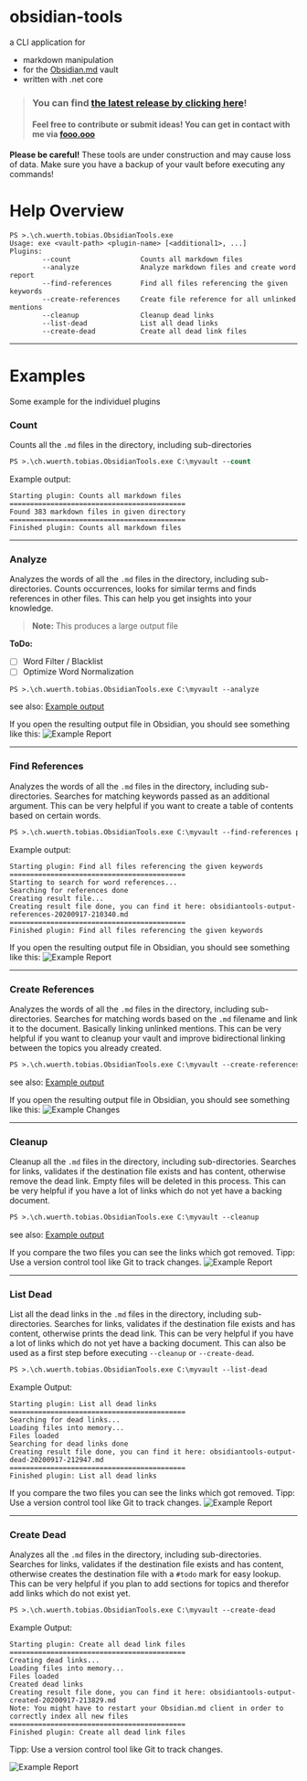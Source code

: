 # obsidian-tools
a CLI application for
- markdown manipulation
- for the [Obsidian.md](https://obsidian.md/) vault
- written with .net core

> ### You can find [the latest release by clicking here](https://github.com/tobiaswuerth/obsidian-tools/releases/tag/v0.2)!
> #### Feel free to contribute or submit ideas! You can get in contact with me via [fooo.ooo](https://fooo.ooo/)

**Please be careful!**
These tools are under construction and may cause loss of data.
Make sure you have a backup of your vault before executing any commands!

# Help Overview
```
PS >.\ch.wuerth.tobias.ObsidianTools.exe
Usage: exe <vault-path> <plugin-name> [<additional1>, ...]
Plugins:
        --count                 Counts all markdown files
        --analyze               Analyze markdown files and create word report
        --find-references       Find all files referencing the given keywords
        --create-references     Create file reference for all unlinked mentions
        --cleanup               Cleanup dead links
        --list-dead             List all dead links
        --create-dead           Create all dead link files
```

---

# Examples
Some example for the individuel plugins

### Count
Counts all the `.md` files in the directory, including sub-directories

```ps
PS >.\ch.wuerth.tobias.ObsidianTools.exe C:\myvault --count
```

Example output:
```
Starting plugin: Counts all markdown files
===========================================
Found 383 markdown files in given directory
===========================================
Finished plugin: Counts all markdown files
```

---

### Analyze
Analyzes the words of all the `.md` files in the directory, including sub-directories.
Counts occurrences, looks for similar terms and finds references in other files.
This can help you get insights into your knowledge.

> **Note:** This produces a large output file

**ToDo:**
- [ ] Word Filter / Blacklist
- [ ] Optimize Word Normalization

```ps
PS >.\ch.wuerth.tobias.ObsidianTools.exe C:\myvault --analyze
```
see also: [Example output](https://pastebin.com/Z6HM3LSY)

If you open the resulting output file in Obsidian, you should see something like this:
![Example Report](https://dl.dropboxusercontent.com/s/4ugn1kx4769h2h2/Obsidian_2020-08-05_14-49-58.png)

---

### Find References
Analyzes the words of all the `.md` files in the directory, including sub-directories.
Searches for matching keywords passed as an additional argument.
This can be very helpful if you want to create a table of contents based on certain words.

```ps
PS >.\ch.wuerth.tobias.ObsidianTools.exe C:\myvault --find-references projekt project unterfangen vorhaben
```

Example output:
```
Starting plugin: Find all files referencing the given keywords
===========================================
Starting to search for word references...
Searching for references done
Creating result file...
Creating result file done, you can find it here: obsidiantools-output-references-20200917-210340.md
===========================================
Finished plugin: Find all files referencing the given keywords
```

If you open the resulting output file in Obsidian, you should see something like this:
![Example Report](https://dl.dropboxusercontent.com/s/n2q9eht7mpkf2lv/Obsidian_2020-08-05_14-57-25.png)

---

### Create References
Analyzes the words of all the `.md` files in the directory, including sub-directories.
Searches for matching words based on the `.md` filename and link it to the document. Basically linking unlinked mentions. 
This can be very helpful if you want to cleanup your vault and improve bidirectional linking between the topics you already created.

```ps
PS >.\ch.wuerth.tobias.ObsidianTools.exe C:\myvault --create-references
```
see also: [Example output](https://pastebin.com/6CuNz1Yr)

If you open the resulting output file in Obsidian, you should see something like this:
![Example Changes](https://dl.dropboxusercontent.com/s/xkpi4224i5oautk/2020-09-17_21-21-30.gif)

---

### Cleanup
Cleanup all the `.md` files in the directory, including sub-directories.
Searches for links, validates if the destination file exists and has content, otherwise remove the dead link.
Empty files will be deleted in this process.
This can be very helpful if you have a lot of links which do not yet have a backing document.

```ps
PS >.\ch.wuerth.tobias.ObsidianTools.exe C:\myvault --cleanup
```
see also: [Example output](https://pastebin.com/zDP9MBWX)

If you compare the two files you can see the links which got removed.
Tipp: Use a version control tool like Git to track changes.
![Example Report](https://dl.dropboxusercontent.com/s/wl4t4llh4jt8kys/2020-08-05_13-38-06.gif)

---

### List Dead
List all the dead links in the `.md` files in the directory, including sub-directories.
Searches for links, validates if the destination file exists and has content, otherwise prints the dead link.
This can be very helpful if you have a lot of links which do not yet have a backing document.
This can also be used as a first step before executing `--cleanup` or `--create-dead`.

```ps
PS >.\ch.wuerth.tobias.ObsidianTools.exe C:\myvault --list-dead
```

Example Output:
```
Starting plugin: List all dead links
===========================================
Searching for dead links...
Loading files into memory...
Files loaded
Searching for dead links done
Creating result file done, you can find it here: obsidiantools-output-dead-20200917-212947.md
===========================================
Finished plugin: List all dead links
```

If you compare the two files you can see the links which got removed.
Tipp: Use a version control tool like Git to track changes.
![Example Report](https://dl.dropboxusercontent.com/s/2fy08uiuq17br90/Obsidian_2020-09-17_21-35-35.png)

---

### Create Dead
Analyzes all the `.md` files in the directory, including sub-directories.
Searches for links, validates if the destination file exists and has content, otherwise creates the destination file with a `#todo` mark for easy lookup.
This can be very helpful if you plan to add sections for topics and therefor add links which do not exist yet.

```ps
PS >.\ch.wuerth.tobias.ObsidianTools.exe C:\myvault --create-dead
```

Example Output:
```
Starting plugin: Create all dead link files
===========================================
Creating dead links...
Loading files into memory...
Files loaded
Created dead links
Creating result file done, you can find it here: obsidiantools-output-created-20200917-213829.md
Note: You might have to restart your Obsidian.md client in order to correctly index all new files
===========================================
Finished plugin: Create all dead link files
```

Tipp: Use a version control tool like Git to track changes.

![Example Report](https://dl.dropboxusercontent.com/s/9ug9tps0mjv1o0w/Obsidian_2020-09-17_21-40-40.png)
